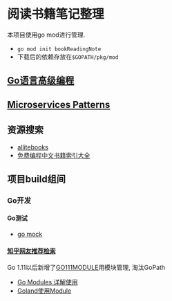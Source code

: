 # 阅读书籍笔记整理

本项目使用go mod进行管理.
- `go mod init bookReadingNote`
- 下载后的依赖存放在`$GOPATH/pkg/mod`

## [Go语言高级编程](advanceGoProgram/README.md)

## [Microservices Patterns](microservicesPatterns/README.md)

## 资源搜索
- [allitebooks](http://www.allitebooks.org/)
- [免费编程中文书籍索引大全](https://github.com/justjavac/free-programming-books-zh_CN)

## 项目build组间

### Go开发

#### Go测试
- [go mock](project/mock/mockSample/README.md)

#### [知乎网友推荐检索](https://zhuanlan.zhihu.com/p/23857699)

Go 1.11以后新增了[GO111MODULE](https://learnku.com/go/t/39086)用模块管理, 淘汰GoPath
- [Go Modules 详解使用](https://learnku.com/articles/27401)
- [Goland使用Module](https://www.cnblogs.com/bbllw/p/12377155.html)